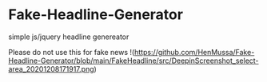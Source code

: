# Fake-Headline-Generator
simple js/jquery headline genereator

Please do not use this for fake news
!(https://github.com/HenMussa/Fake-Headline-Generator/blob/main/FakeHeadline/src/DeepinScreenshot_select-area_20201208171917.png)
